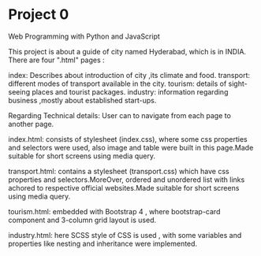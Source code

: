 # Project 0

Web Programming with Python and JavaScript

This project is about a  guide of city named Hyderabad, which is in INDIA.
There are four ".html" pages :

index: Describes about introduction of city ,its climate and food.
transport: different modes of transport available in the city.
tourism: details of sight-seeing places and tourist packages.
industry: information regarding business ,mostly about established start-ups.  

Regarding Technical details: User can to navigate from each page to another page.

index.html: consists of stylesheet (index.css), where some css properties and selectors were used, also image and table were built in this page.Made suitable for short screens using media query.

transport.html: contains a stylesheet (transport.css) which have css properties and selectors.MoreOver, ordered and unordered list with links achored to respective official websites.Made suitable for short screens using media query.

tourism.html: embedded with Bootstrap 4 , where bootstrap-card component  and 3-column grid layout is used.

industry.html: here  SCSS style of CSS is used , with some variables and properties like nesting and inheritance  were implemented.